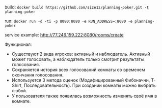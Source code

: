 build:
`docker build https://github.com/size12/planning-poker.git -t planning-poker`

run:
`docker run -d -ti -p 8080:8080 -e RUN_ADDRESS=:8080 -e planning-poker`

service example:
http://77.246.159.222:8080/rooms/create

Функционал:

* Существуют 2 вида игроков: активный и наблюдатель. Активный может голосовать, а наблюдатель только смотрит результаты голосования.
* Сохраняется история всех голосований комнаты со временем окончания голосования.
* Используется 3 метода оценок (Модифицированный Фибоначчи, T-Shirt, Последовательность). При создании комнаты можно выбрать любой.
* У пользователя также появилась возможность изменять своё имя в комнате.